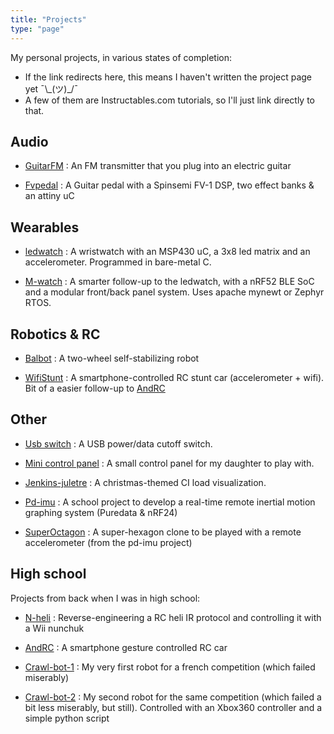 ```yaml
---
title: "Projects"
type: "page"
---
```


My personal projects, in various states of completion:  
- If the link redirects here, this means I haven't written the project page yet ¯\\\_(ツ)\_/¯
- A few of them are Instructables.com tutorials, so I'll just link directly to that.

Audio
-----

- [GuitarFM](../guitarfm) : An FM transmitter that you plug into an electric guitar

- [Fvpedal](../fvpedal) : A Guitar pedal with a Spinsemi FV-1 DSP, two effect banks & an attiny uC


Wearables
---------

- [ledwatch](../ledwatch) : A wristwatch with an MSP430 uC, a 3x8 led matrix and an accelerometer. Programmed in bare-metal C.

- [M-watch](../m-watch) : A smarter follow-up to the ledwatch, with a nRF52 BLE SoC and a modular front/back panel system. Uses apache mynewt or Zephyr RTOS.


Robotics & RC
-------------

- [Balbot](../pd-imu/#balance-bot) : A two-wheel self-stabilizing robot

- [WifiStunt](https://www.instructables.com/id/WiFi-Stunt-Car/) : A smartphone-controlled RC stunt car (accelerometer + wifi). Bit of a easier follow-up to [AndRC](https://www.instructables.com/id/Android-RC-Car/)


Other
-----

- [Usb switch](../usb-switch) : A USB power/data cutoff switch.

- [Mini control panel](../control-panel) : A small control panel for my daughter to play with.

- [Jenkins-juletre](../jenkins-juletre) : A christmas-themed CI load visualization.

- [Pd-imu](../pd-imu) : A school project to develop a real-time remote inertial motion graphing system (Puredata & nRF24)

- [SuperOctagon](../pd-imu/#superoctagon) : A super-hexagon clone to be played with a remote accelerometer (from the pd-imu project)


High school
-----------

Projects from back when I was in high school:

- [N-heli](https://www.instructables.com/id/Nunchuk-controlled-Helicopter/) : Reverse-engineering a RC heli IR protocol and controlling it with a Wii nunchuk

- [AndRC](https://www.instructables.com/id/Android-RC-Car/) : A smartphone gesture controlled RC car

- [Crawl-bot-1](../crawlbot1) : My very first robot for a french competition (which failed miserably)

- [Crawl-bot-2](https://www.instructables.com/id/Joystick-controlled-Robot/) : My second robot for the same competition (which failed a bit less miserably, but still). Controlled with an Xbox360 controller and a simple python script
